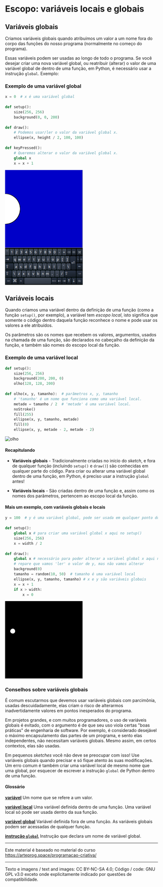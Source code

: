 # Escopo: variáveis locais e globais

## Variáveis globais

Criamos variáveis globais quando atribuímos um valor a um nome fora do corpo das funções do nosso programa (normalmente no começo do programa). 

Essas variáveis podem ser usadas ao longo de todo o programa. Se você desejar criar uma nova variável global, ou reatribuir (alterar) o valor de uma variável global de dentro de uma função, em Python, é necessário usar a instrução `global`. Exemplo:

### Exemplo de uma variável global

```python
x = 0  # x é uma variável global

def setup():
    size(256, 256)
    background(0, 0, 200)

def draw():
    # Podemos usar/ler o valor da variável global x.
    ellipse(x, height / 2, 100, 100)
    
def keyPressed():
    # Queremos alterar o valor da variável global x. 
    global x 
    x = x + 1
```

![keyPressed](assets/escopo_teclado.gif)


## Variáveis locais

Quando criamos uma variável dentro da definição de uma função (como a função `setup()`, por exemplo), a variável tem *escopo local*, isto significa que somente o código dentro daquela função reconhece o nome e pode usar os valores a ele atribuídos.

Os parâmetros são os nomes que recebem os valores, argumentos, usados na chamada de uma função, são declarados no cabeçalho da definição da função, e também são nomes do escopo local da função.

### Exemplo de uma variável local

```python
def setup():
    size(256, 256)
    background(200, 200, 0)
    olho(128, 128, 200)

def olho(x, y, tamanho):  # parâmetros x, y, tamanho
    # 'tamanho' é um nome que funciona como uma variável local.
    metade = tamanho / 2  # 'metade' é uma variável local.
    noStroke()
    fill(255)
    ellipse(x, y, tamanho, metade)
    fill(0)
    ellipse(x, y, metade - 2, metade - 2)
```

![olho](asstes/escopo_olho.png)

#### Recapitulando

- **Variáveis globais** - Tradicionalmente criadas no início do *sketch*, e fora de qualquer função (incluindo `setup()` e `draw()`) são conhecidas em qualquer parte do código. Para criar ou alterar uma variável global dentro de uma função, em Python, é preciso usar a instrução `global` antes!

- **Variáveis locais** - São criadas dentro de uma função e, assim como os nomes dos parâmetros, pertencem ao escopo local da função.

#### Mais um exemplo, com variáveis globais e locais

```python
y = 100  # y é uma variável global, pode ser usada em qualquer ponto do programa.

def setup():
    global x # para criar uma variável global x aqui no setup()
    size(256, 256)
    x = width / 2

def draw():
    global x # necessário para poder alterar a variável global x aqui no draw()
    # repare que vamos 'ler' o valor de y, mas não vamos alterar
    background(0)
    tamanho = random(10, 50)  # tamanho é uma variável local
    ellipse(x, y, tamanho, tamanho) # x e y são variáveis globais
    x = x + 1
    if x > width:
        x = 0
```
![vibrando](assets/escopo.gif)

### Conselhos sobre variáveis globais

É comum escutarmos que devemos usar variáveis globais com parcimônia, usadas descuidadamente, elas criam o risco de alterarmos inadvertidamente valores em pontos inesperados do programa.

Em projetos grandes, e com muitos programadores, o uso de variáveis globais é evitado, com o argumento é de que seu uso viola certas "boas práticas" de engenharia de software. Por exemplo, é considerado desejável o máximo encapsulamento das partes de um programa, e sento elas independentes, não necessitam variáveis globais. Mesmo assim, em certos contextos, elas são usadas.

Em pequenos *sketches* você não deve se preocupar com isso! Use variáveis globais quando precisar e só fique atento às suas modificações. Um erro comum é também criar uma variável local de mesmo nome que uma global, por esquecer de escrever a instrução `global` de Python dentro de uma função.

#### Glossário

[**variável**](https://penseallen.github.io/PensePython2e/02-vars-expr-instr.html#termo:variável) Um nome que se refere a um valor.

[**variável local**](https://penseallen.github.io/PensePython2e/03-funcoes.html#termo:variável%20local) Uma variável definida dentro de uma função. Uma variável local só pode ser usada dentro da sua função.

[**variável global**](https://penseallen.github.io/PensePython2e/11-dicionarios.html#termo:variável%20global) Variável definida fora de uma função. As variáveis globais podem ser acessadas de qualquer função.

[**instrução `global`**](https://penseallen.github.io/PensePython2e/11-dicionarios.html#termo:instrução%20global) Instrução que declara um nome de variável global.

---
Este material é baseado no material do curso https://arteprog.space/programacao-criativa/

---
Texto e imagens / text and images: CC BY-NC-SA 4.0; Código / code: GNU GPL v3.0 exceto onde explicitamente indicado por questões de compatibilidade.
